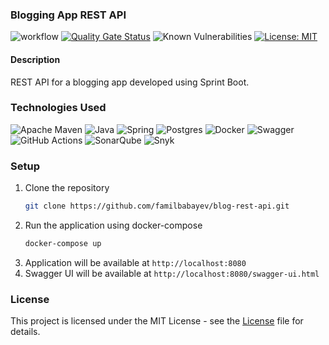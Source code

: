 ### Blogging App REST API

![workflow](https://github.com/familbabayev/blog-rest-api/actions/workflows/main.yml/badge.svg)
[![Quality Gate Status](https://sonarcloud.io/api/project_badges/measure?project=familbabayev_blog-rest-api&metric=alert_status)](https://sonarcloud.io/summary/new_code?id=familbabayev_blog-rest-api)
![Known Vulnerabilities](https://snyk.io/test/github/familbabayev/blog-rest-api/badge.svg)
[![License: MIT](https://img.shields.io/badge/License-MIT-brightgreen.svg)](https://opensource.org/licenses/MPL-2.0)

#### Description

REST API for a blogging app developed using Sprint Boot.

### Technologies Used

![Apache Maven](https://img.shields.io/badge/Maven-C71A36?style=for-the-badge&logo=Apache%20Maven&logoColor=white)
![Java](https://img.shields.io/badge/java_17-%23ED8B00.svg?style=for-the-badge&logo=openjdk&logoColor=white)
![Spring](https://img.shields.io/badge/spring_boot_3.2.2-%236DB33F.svg?style=for-the-badge&logo=spring&logoColor=white)
![Postgres](https://img.shields.io/badge/postgres_16-%23316192.svg?style=for-the-badge&logo=postgresql&logoColor=white)
![Docker](https://img.shields.io/badge/docker-%230db7ed.svg?style=for-the-badge&logo=docker&logoColor=white)
![Swagger](https://img.shields.io/badge/Swagger-%23Clojure?style=for-the-badge&logo=swagger&logoColor=white)
![GitHub Actions](https://img.shields.io/badge/github%20actions-%232671E5.svg?style=for-the-badge&logo=githubactions&logoColor=white)
![SonarQube](https://img.shields.io/badge/SonarQube-black?style=for-the-badge&logo=sonarqube&logoColor=4E9BCD)
![Snyk](https://img.shields.io/badge/Snyk-%231D2333.svg?style=for-the-badge&logo=snyk&logoColor=white)

### Setup

1. Clone the repository
   ```sh
   git clone https://github.com/familbabayev/blog-rest-api.git
   ```
2. Run the application using docker-compose
   ```sh
   docker-compose up
   ```
3. Application will be available at `http://localhost:8080`
4. Swagger UI will be available at `http://localhost:8080/swagger-ui.html`

### License

This project is licensed under the MIT License - see the [License](./LICENSE) file for details.


